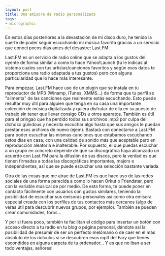 ```yaml
---
layout: post
title: Una emisora de radio personalizada
tags:
- micrographic
---
```

En estos días posteriores a la devastación de mi disco duro, he tenido la suerte de poder seguir escuchando mi música favorita gracias a un servicio que conocí pocos días antes del desastre: Last.FM

Last.FM es un servicio de radio online que se adapta a los gustos del oyente de forma similar a como lo hace Yahoo!Launch (tú le indicas al sistema cuales son tus artistas/canciones favoritos y según esos datos te proporciona una radio adaptada a tus gustos) pero con alguna particularidad que lo hace más interesante.

<!--more-->

Para empezar, Last.FM hace uso de un plugin que se instala en tu reproductor de MP3 (Winamp, iTunes, XMMS…) de forma que tu perfil se "alimenta" de las canciones que realmente estás escuchando. Esto puede resultar muy útil para alguien que tenga en su casa una importante colección de música digitalizada y quiera disfrutar de ella en su puesto de trabajo sin tener que llevar consigo CDs u otros aparatos. También es útil para el pringao que ha perdido todos sus archivos .mp3 por culpa del dichoso güindous y necesita escuchar algo hasta que sus amigos le puedan prestar esos archivos de nuevo (ejem). Bastará con conectarse a Last.FM para poder escuchar las mismas canciones que estábamos escuchando estos días en casa, con una calidad de sonido más que aceptable pero en reproducción aleatoria e inalterable. Por supuesto, el que puedas escuchar a un grupo en concreto depende de que su discográfica haya alcanzado un acuerdo con Last.FM para la difusión de sus discos, pero la verdad es que tienen firmadas a todas las discográficas importantes, majors e independientes, así que se puede escuchar una selección bastante variada.

Otra de las cosas que me atrae de Last.FM es que hace uso de las redes sociales de una forma parecida a como lo hacen Orkut o Friendster, pero con la variable musical de por medio. De esta forma, te puede poner en contacto fácilmente con usuarios con gustos similares, teniendo la posibilidad de escuchar sus emisoras personales así como otra emisora especial creada con los perfiles de tus contactos más cercanos (algo de veras útil para descubrir nuevos grupos, por ejemplo). También se pueden crear comunidades, foros…

Y por si fuera poco, también te facilitan el código para insertar un botón con acceso directo a tu radio en tu blog o página personal, dándote así la posibilidad de presumir de ser un perfecto melómano o de caer en el más absoluto de los ridículos si se descubren esos mp3 del Fary que tienes escondidos en alguna carpeta de tu ordenador… Y es que no iban a ser todo ventajas, señores!
